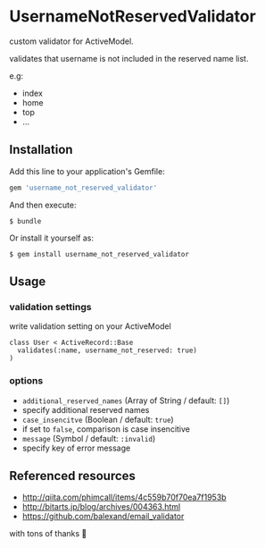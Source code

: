 # UsernameNotReservedValidator

custom validator for ActiveModel.

validates that username is not included in the reserved name list.

e.g:

* index
* home
* top
* ...

## Installation

Add this line to your application's Gemfile:

```ruby
gem 'username_not_reserved_validator'
```

And then execute:

    $ bundle

Or install it yourself as:

    $ gem install username_not_reserved_validator

## Usage

### validation settings

write validation setting on your ActiveModel


```
class User < ActiveRecord::Base
  validates(:name, username_not_reserved: true)
)
```

### options

* `additional_reserved_names` (Array of String / default: `[]`)
 * specify additional reserved names
* `case_insencitve` (Boolean / default: `true`)
 * if set to `false`, comparison is case insencitive
* `message` (Symbol / default: `:invalid`)
 * specify key of error message

## Referenced resources

* http://qiita.com/phimcall/items/4c559b70f70ea7f1953b
* http://bitarts.jp/blog/archives/004363.html
* https://github.com/balexand/email_validator

with tons of thanks :sushi:

